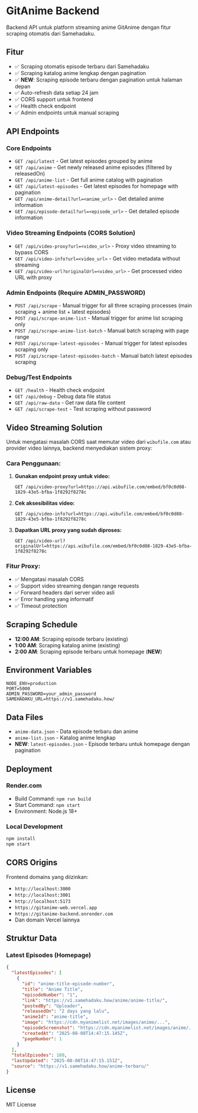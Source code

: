# GitAnime Backend

Backend API untuk platform streaming anime GitAnime dengan fitur scraping otomatis dari Samehadaku.

## Fitur

- ✅ Scraping otomatis episode terbaru dari Samehadaku
- ✅ Scraping katalog anime lengkap dengan pagination
- ✅ **NEW**: Scraping episode terbaru dengan pagination untuk halaman depan
- ✅ Auto-refresh data setiap 24 jam
- ✅ CORS support untuk frontend
- ✅ Health check endpoint
- ✅ Admin endpoints untuk manual scraping

## API Endpoints

### Core Endpoints
- `GET /api/latest` - Get latest episodes grouped by anime
- `GET /api/anime` - Get newly released anime episodes (filtered by releasedOn)
- `GET /api/anime-list` - Get full anime catalog with pagination
- `GET /api/latest-episodes` - Get latest episodes for homepage with pagination
- `GET /api/anime-detail?url=<anime_url>` - Get detailed anime information
- `GET /api/episode-detail?url=<episode_url>` - Get detailed episode information

### Video Streaming Endpoints (CORS Solution)
- `GET /api/video-proxy?url=<video_url>` - Proxy video streaming to bypass CORS
- `GET /api/video-info?url=<video_url>` - Get video metadata without streaming
- `GET /api/video-url?originalUrl=<video_url>` - Get processed video URL with proxy

### Admin Endpoints (Require ADMIN_PASSWORD)
- `POST /api/scrape` - Manual trigger for all three scraping processes (main scraping + anime list + latest episodes)
- `POST /api/scrape-anime-list` - Manual trigger for anime list scraping only
- `POST /api/scrape-anime-list-batch` - Manual batch scraping with page range
- `POST /api/scrape-latest-episodes` - Manual trigger for latest episodes scraping only
- `POST /api/scrape-latest-episodes-batch` - Manual batch latest episodes scraping

### Debug/Test Endpoints
- `GET /health` - Health check endpoint
- `GET /api/debug` - Debug data file status
- `GET /api/raw-data` - Get raw data file content
- `GET /api/scrape-test` - Test scraping without password

## Video Streaming Solution

Untuk mengatasi masalah CORS saat memutar video dari `wibufile.com` atau provider video lainnya, backend menyediakan sistem proxy:

### Cara Penggunaan:

1. **Gunakan endpoint proxy untuk video:**
   ```
   GET /api/video-proxy?url=https://api.wibufile.com/embed/bf0c0d08-1829-43e5-bfba-1f8292f8278c
   ```

2. **Cek aksesibilitas video:**
   ```
   GET /api/video-info?url=https://api.wibufile.com/embed/bf0c0d08-1829-43e5-bfba-1f8292f8278c
   ```

3. **Dapatkan URL proxy yang sudah diproses:**
   ```
   GET /api/video-url?originalUrl=https://api.wibufile.com/embed/bf0c0d08-1829-43e5-bfba-1f8292f8278c
   ```

### Fitur Proxy:
- ✅ Mengatasi masalah CORS
- ✅ Support video streaming dengan range requests
- ✅ Forward headers dari server video asli
- ✅ Error handling yang informatif
- ✅ Timeout protection

## Scraping Schedule

- **12:00 AM**: Scraping episode terbaru (existing)
- **1:00 AM**: Scraping katalog anime (existing)  
- **2:00 AM**: Scraping episode terbaru untuk homepage (**NEW**)

## Environment Variables

```env
NODE_ENV=production
PORT=5000
ADMIN_PASSWORD=your_admin_password
SAMEHADAKU_URL=https://v1.samehadaku.how/
```

## Data Files

- `anime-data.json` - Data episode terbaru dan anime
- `anime-list.json` - Katalog anime lengkap
- **NEW**: `latest-episodes.json` - Episode terbaru untuk homepage dengan pagination

## Deployment

### Render.com
- Build Command: `npm run build`
- Start Command: `npm start`
- Environment: Node.js 18+

### Local Development
```bash
npm install
npm start
```

## CORS Origins

Frontend domains yang diizinkan:
- `http://localhost:3000`
- `http://localhost:3001` 
- `http://localhost:5173`
- `https://gitanime-web.vercel.app`
- `https://gitanime-backend.onrender.com`
- Dan domain Vercel lainnya

## Struktur Data

### Latest Episodes (Homepage)
```json
{
  "latestEpisodes": [
    {
      "id": "anime-title-episode-number",
      "title": "Anime Title",
      "episodeNumber": "1",
      "link": "https://v1.samehadaku.how/anime/anime-title/",
      "postedBy": "Uploader",
      "releasedOn": "2 days yang lalu",
      "animeId": "anime-title",
      "image": "https://cdn.myanimelist.net/images/anime/...",
      "episodeScreenshot": "https://cdn.myanimelist.net/images/anime/...",
      "createdAt": "2025-08-08T14:47:15.145Z",
      "pageNumber": 1
    }
  ],
  "totalEpisodes": 160,
  "lastUpdated": "2025-08-08T14:47:15.151Z",
  "source": "https://v1.samehadaku.how/anime-terbaru/"
}
```

## License

MIT License
